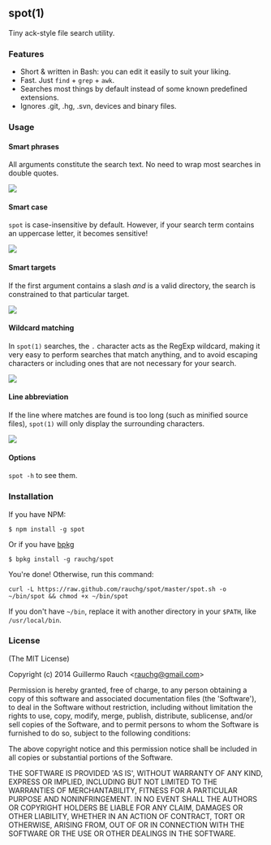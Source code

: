 ## spot(1)

Tiny ack-style file search utility.

### Features

* Short & written in Bash: you can edit it easily to suit your liking.
* Fast. Just `find` + `grep` + `awk`.
* Searches most things by default instead of some known predefined extensions.
* Ignores .git, .hg, .svn, devices and binary files.

### Usage

#### Smart phrases

All arguments constitute the search text. No need to wrap most searches
in double quotes.

![](https://cldup.com/TiVORMfp77-1200x1200.png)

#### Smart case

`spot` is case-insensitive by default. However, if your search term
contains an uppercase letter, it becomes sensitive!

![](https://cldup.com/EnapzH91cM-1200x1200.png)

#### Smart targets

If the first argument contains a slash _and_ is a valid directory, the
search is constrained to that particular target.

![](https://cldup.com/AQN2uflm8k-3000x3000.png)

#### Wildcard matching

In `spot(1)` searches, the `.` character acts as the RegExp wildcard,
making it very easy to perform searches that match anything, and to avoid
escaping characters or including ones that are not necessary for your
search.

![](https://cldup.com/YV-Q1_-0Lo-3000x3000.png)

#### Line abbreviation

If the line where matches are found is too long (such as minified source files),
`spot(1)` will only display the surrounding characters.

![](https://cldup.com/aeEUHlTJin-3000x3000.png)

#### Options

`spot -h` to see them.

### Installation

If you have NPM:

```
$ npm install -g spot
```

Or if you have [bpkg](https://github.com/bpkg/bpkg)

```
$ bpkg install -g rauchg/spot
```

You're done! Otherwise, run this command:

```
curl -L https://raw.github.com/rauchg/spot/master/spot.sh -o ~/bin/spot && chmod +x ~/bin/spot
```

If you don't have `~/bin`, replace it with another directory in your
`$PATH`, like `/usr/local/bin`.

### License

(The MIT License)

Copyright (c) 2014 Guillermo Rauch &lt;rauchg@gmail.com&gt;

Permission is hereby granted, free of charge, to any person obtaining
a copy of this software and associated documentation files (the
'Software'), to deal in the Software without restriction, including
without limitation the rights to use, copy, modify, merge, publish,
distribute, sublicense, and/or sell copies of the Software, and to
permit persons to whom the Software is furnished to do so, subject to
the following conditions:

The above copyright notice and this permission notice shall be
included in all copies or substantial portions of the Software.

THE SOFTWARE IS PROVIDED 'AS IS', WITHOUT WARRANTY OF ANY KIND,
EXPRESS OR IMPLIED, INCLUDING BUT NOT LIMITED TO THE WARRANTIES OF
MERCHANTABILITY, FITNESS FOR A PARTICULAR PURPOSE AND NONINFRINGEMENT.
IN NO EVENT SHALL THE AUTHORS OR COPYRIGHT HOLDERS BE LIABLE FOR ANY
CLAIM, DAMAGES OR OTHER LIABILITY, WHETHER IN AN ACTION OF CONTRACT,
TORT OR OTHERWISE, ARISING FROM, OUT OF OR IN CONNECTION WITH THE
SOFTWARE OR THE USE OR OTHER DEALINGS IN THE SOFTWARE.
